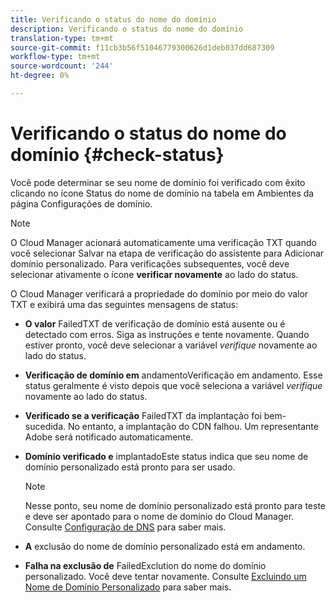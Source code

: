 ```yaml
---
title: Verificando o status do nome do domínio
description: Verificando o status do nome do domínio
translation-type: tm+mt
source-git-commit: f11cb3b56f51046779300626d1deb037dd687309
workflow-type: tm+mt
source-wordcount: '244'
ht-degree: 0%

---
```



# Verificando o status do nome do domínio {#check-status}

Você pode determinar se seu nome de domínio foi verificado com êxito clicando no ícone Status do nome de domínio na tabela em Ambientes da página Configurações de domínio.

>[!NOTE]
>O Cloud Manager acionará automaticamente uma verificação TXT quando você selecionar Salvar na etapa de verificação do assistente para Adicionar domínio personalizado. Para verificações subsequentes, você deve selecionar ativamente o ícone **verificar novamente** ao lado do status.

O Cloud Manager verificará a propriedade do domínio por meio do valor TXT e exibirá uma das seguintes mensagens de status:

* **O valor**
FailedTXT de verificação de domínio está ausente ou é detectado com erros. Siga as instruções e tente novamente. Quando estiver pronto, você deve selecionar a variável 
*verifique* novamente ao lado do status.

* **Verificação de domínio em**
andamentoVerificação em andamento. Esse status geralmente é visto depois que você seleciona a variável 
*verifique* novamente ao lado do status.

* **Verificado se a verificação**
FailedTXT da implantação foi bem-sucedida. No entanto, a implantação do CDN falhou. Um representante Adobe será notificado automaticamente.

* **Domínio verificado e**
implantadoEste status indica que seu nome de domínio personalizado está pronto para ser usado.
   >[!NOTE]
   >Nesse ponto, seu nome de domínio personalizado está pronto para teste e deve ser apontado para o nome de domínio do Cloud Manager. Consulte [Configuração de DNS](/help/implementing/cloud-manager/custom-domain-names/configure-dns-settings.md) para saber mais.

* **A**
exclusão do nome de domínio personalizado está em andamento.

* **Falha na exclusão de**
FailedExclution do nome do domínio personalizado. Você deve tentar novamente. Consulte [Excluindo um Nome de Domínio Personalizado](/help/implementing/cloud-manager/custom-domain-names/delete-custom-domain-name.md) para saber mais.

